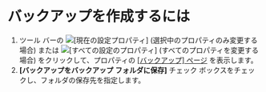 # バックアップを作成するには

1. ツール バーの
![[現在の設定プロパティ]](../../images/properties..png)
(選択中のプロパティのみ変更する場合) または
![[すべての設定のプロパティ]](../../images/allproperties..png)
(すべてのプロパティを変更する場合) をクリックして、プロパティの [\[バックアップ\] ページ](../../dlg/properties/backup/index) を表示します。
2. **\[バックアップをバックアップ**
**フォルダに保存\]** チェック ボックスをチェックし、フォルダの保存先を指定します。
